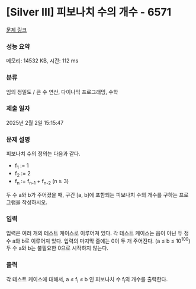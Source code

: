# [Silver III] 피보나치 수의 개수 - 6571 

[문제 링크](https://www.acmicpc.net/problem/6571) 

### 성능 요약

메모리: 14532 KB, 시간: 112 ms

### 분류

임의 정밀도 / 큰 수 연산, 다이나믹 프로그래밍, 수학

### 제출 일자

2025년 2월 2일 15:15:47

### 문제 설명

<p>피보나치 수의 정의는 다음과 같다.</p>

<ul>
	<li>f<sub>1</sub> := 1</li>
	<li>f<sub>2</sub> := 2</li>
	<li>f<sub>n</sub> := f<sub>n-1</sub> + f<sub>n-2</sub> (n ≥ 3)</li>
</ul>

<p>두 수 a와 b가 주어졌을 때, 구간 [a, b]에 포함되는 피보나치 수의 개수를 구하는 프로그램을 작성하시오.</p>

### 입력 

 <p>입력은 여러 개의 테스트 케이스로 이루어져 있다. 각 테스트 케이스는 음이 아닌 두 정수 a와 b로 이루어져 있다. 입력의 마지막 줄에는 0이 두 개 주어진다. (a ≤ b ≤ 10<sup>100</sup>) 두 수 a와 b는 불필요한 0으로 시작하지 않는다.</p>

### 출력 

 <p>각 테스트 케이스에 대해서, a ≤ f<sub>i</sub> ≤ b 인 피보나치 수 f<sub>i</sub>의 개수를 출력한다.</p>

